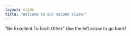 ```yaml
---
layout: slide
title: "Welcome to our second slide!"
---
```

"Be Excellent To Each Other"
Use the left arrow to go back!
